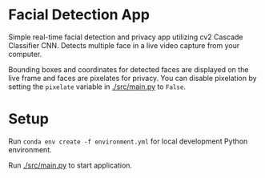 # Facial Detection App

Simple real-time facial detection and privacy app utilizing cv2 Cascade Classifier CNN. Detects multiple face in a live video capture from your computer.

Bounding boxes and coordinates for detected faces are displayed on the live frame and faces are pixelates for privacy. You can disable pixelation by setting the `pixelate` variable in [./src/main.py](./src/main.py) to `False`.

Setup
=====

Run `conda env create -f environment.yml` for local development Python environment.

Run [./src/main.py](./src/main.py) to start application.